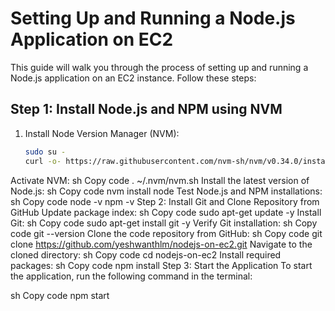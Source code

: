 # Setting Up and Running a Node.js Application on EC2

This guide will walk you through the process of setting up and running a Node.js application on an EC2 instance. Follow these steps:

## Step 1: Install Node.js and NPM using NVM

1. Install Node Version Manager (NVM):
   ```sh
   sudo su -
   curl -o- https://raw.githubusercontent.com/nvm-sh/nvm/v0.34.0/install.sh | bash
Activate NVM:
sh
Copy code
. ~/.nvm/nvm.sh
Install the latest version of Node.js:
sh
Copy code
nvm install node
Test Node.js and NPM installations:
sh
Copy code
node -v
npm -v
Step 2: Install Git and Clone Repository from GitHub
Update package index:
sh
Copy code
sudo apt-get update -y
Install Git:
sh
Copy code
sudo apt-get install git -y
Verify Git installation:
sh
Copy code
git --version
Clone the code repository from GitHub:
sh
Copy code
git clone https://github.com/yeshwanthlm/nodejs-on-ec2.git
Navigate to the cloned directory:
sh
Copy code
cd nodejs-on-ec2
Install required packages:
sh
Copy code
npm install
Step 3: Start the Application
To start the application, run the following command in the terminal:

sh
Copy code
npm start

